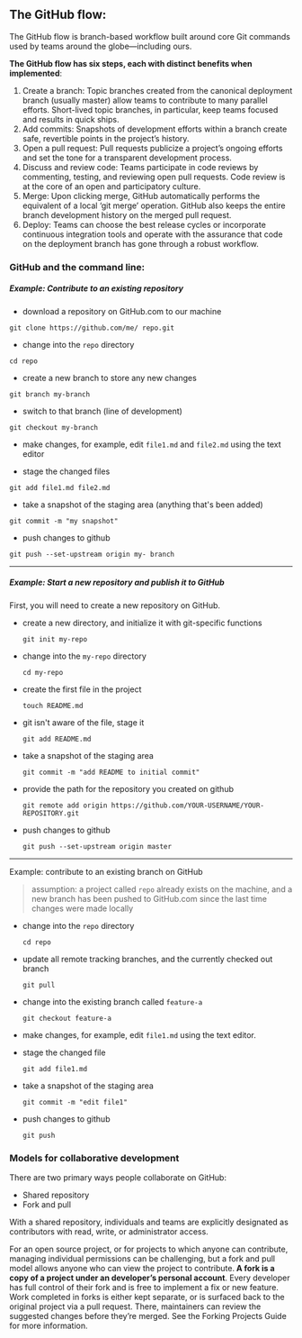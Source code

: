 
## The GitHub flow:

The GitHub flow is branch-based workflow built around core Git commands used by teams around the globe—including ours.

**The GitHub flow has six steps, each with distinct benefits when implemented**:
 1. Create a branch: Topic branches created from the canonical deployment branch (usually master) allow teams to contribute to many parallel efforts. Short-lived topic branches, in particular, keep teams focused and results in quick ships.
 2. Add commits: Snapshots of development efforts within a branch create safe, revertible points in the project’s history.
 3. Open a pull request: Pull requests publicize a project’s ongoing efforts and set the tone for a transparent development process.
 4. Discuss and review code: Teams participate in code reviews by commenting, testing, and reviewing open pull requests. Code review is at the core of an open and participatory culture.
 5. Merge: Upon clicking merge, GitHub automatically performs the equivalent of a local ‘git merge’ operation. GitHub also keeps the entire branch development history on the merged pull request.
 6. Deploy: Teams can choose the best release cycles or incorporate continuous integration tools and operate with the assurance that code on the deployment branch has gone through a robust workflow.

### GitHub and the command line:

##### Example: Contribute to an existing repository

- download a repository on GitHub.com to our machine

`git clone https://github.com/me/
repo.git`

- change into the `repo` directory

`cd repo`

- create a new branch to store any new changes

`git branch my-branch`

- switch to that branch (line of development)

`git checkout my-branch`

- make changes, for example, edit `file1.md` and `file2.md` using the text editor

- stage the changed files

`git add file1.md file2.md`

- take a snapshot of the staging area (anything that's been added)

`git commit -m "my snapshot"`

- push changes to github

`git push --set-upstream origin my-
branch`
<hr>

##### Example: Start a new repository and publish it to GitHub

First, you will need to create a new repository on GitHub.

- create a new directory, and initialize it with git-specific functions

  `git init my-repo`

- change into the `my-repo` directory

  `cd my-repo`

- create the first file in the project

  `touch README.md`

- git isn't aware of the file, stage it

  `git add README.md`

- take a snapshot of the staging area

  `git commit -m "add README to initial commit"`

- provide the path for the repository you created on github

  `git remote add origin https://github.com/YOUR-USERNAME/YOUR-
  REPOSITORY.git`

- push changes to github

  `git push --set-upstream origin master`
---

Example: contribute to an existing branch on GitHub

> assumption: a project called `repo` already exists on the machine, and a new branch has been pushed to GitHub.com since the last time changes were made locally

- change into the `repo` directory

  `cd repo`

- update all remote tracking branches, and the currently checked out branch

  `git pull`

- change into the existing branch called `feature-a`

  `git checkout feature-a`

- make changes, for example, edit `file1.md` using the text editor.

- stage the changed file

  `git add file1.md`

- take a snapshot of the staging area

  `git commit -m "edit file1"`

- push changes to github

  `git push`

### Models for collaborative development

There are two primary ways people collaborate on GitHub:
- Shared repository
- Fork and pull

With a shared repository, individuals and teams are explicitly designated as contributors with read, write, or administrator access.

For an open source project, or for projects to which anyone can contribute, managing individual permissions can be challenging, but a fork and pull model allows anyone who can view the project to contribute.<strong> A fork is a copy of a project under an developer’s personal account</strong>. Every developer has full control of their fork and is free to implement a fix or new feature. Work completed in forks is either kept separate, or is surfaced back to the original project via a pull request. There, maintainers can review the suggested changes before they’re merged. See the Forking Projects Guide for more information.
